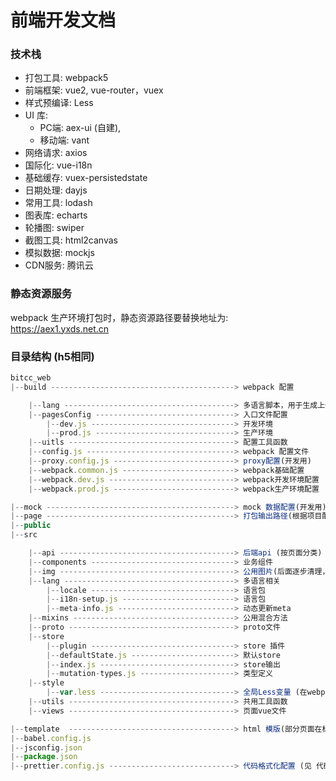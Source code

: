 # 前端开发文档

### 技术栈

* 打包工具: webpack5
* 前端框架: vue2, vue-router，vuex
* 样式预编译: Less
* UI 库: 
  + PC端: aex-ui (自建), 
  + 移动端: vant
* 网络请求: axios
* 国际化: vue-i18n
* 基础缓存: vuex-persistedstate
* 日期处理: dayjs
* 常用工具: lodash
* 图表库: echarts
* 轮播图: swiper
* 截图工具: html2canvas
* 模拟数据: mockjs
* CDN服务: 腾讯云

### 静态资源服务

webpack 生产环境打包时，静态资源路径要替换地址为: https://aex1.yxds.net.cn

### 目录结构 (h5相同)

```js
bitcc_web
|--build -----------------------------------------> webpack 配置

    |--lang --------------------------------------> 多语言脚本，用于生成上传后台的多语言格式
    |--pagesConfig -------------------------------> 入口文件配置
        |--dev.js --------------------------------> 开发环境
        |--prod.js -------------------------------> 生产环境
    |--uitls -------------------------------------> 配置工具函数
    |--config.js ---------------------------------> webpack 配置文件
    |--proxy.config.js ---------------------------> proxy配置(开发用)
    |--webpack.common.js -------------------------> webpack基础配置
    |--webpack.dev.js ----------------------------> webpack开发环境配置
    |--webpack.prod.js ---------------------------> webpack生产环境配置

|--mock ------------------------------------------> mock 数据配置(开发用)
|--page ------------------------------------------> 打包输出路径(根据项目配置)
|--public
|--src

    |--api ---------------------------------------> 后端api (按页面分类)
    |--components --------------------------------> 业务组件
    |--img ---------------------------------------> 公用图片(后面逐步清理，并放至CDN)
    |--lang --------------------------------------> 多语言相关
        |--locale --------------------------------> 语言包
        |--i18n-setup.js -------------------------> 语言包
        |--meta-info.js --------------------------> 动态更新meta
    |--mixins ------------------------------------> 公用混合方法
    |--proto -------------------------------------> proto文件
    |--store
        |--plugin --------------------------------> store 插件
        |--defaultState.js -----------------------> 默认store
        |--index.js ------------------------------> store输出
        |--mutation-types.js ---------------------> 类型定义
    |--style
        |--var.less ------------------------------> 全局Less变量 (在webpack自动注入)
    |--utils -------------------------------------> 共用工具函数
    |--views -------------------------------------> 页面vue文件

|--template  -------------------------------------> html 模版(部分页面在标准模版功能不足时, 另外建立)
|--babel.config.js
|--jsconfig.json
|--package.json
|--prettier.config.js ----------------------------> 代码格式化配置 (见 代码风格 说明)
